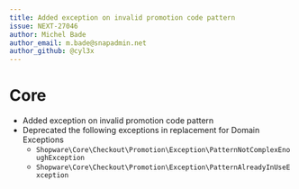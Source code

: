 ```yaml
---
title: Added exception on invalid promotion code pattern
issue: NEXT-27046
author: Michel Bade
author_email: m.bade@snapadmin.net
author_github: @cyl3x
---
```

# Core
* Added exception on invalid promotion code pattern
* Deprecated the following exceptions in replacement for Domain Exceptions
    * `Shopware\Core\Checkout\Promotion\Exception\PatternNotComplexEnoughException`
    * `Shopware\Core\Checkout\Promotion\Exception\PatternAlreadyInUseException`
